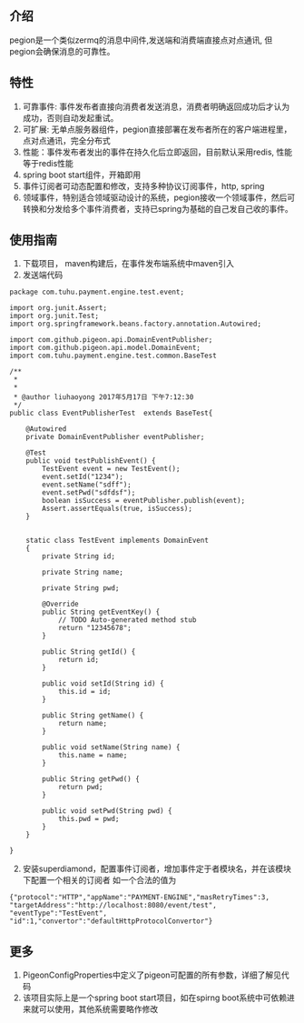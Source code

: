 ## 介绍
pegion是一个类似zermq的消息中间件,发送端和消费端直接点对点通讯, 但pegion会确保消息的可靠性。 

## 特性
1. 可靠事件: 事件发布者直接向消费者发送消息，消费者明确返回成功后才认为成功，否则自动发起重试。 
2. 可扩展: 无单点服务器组件，pegion直接部署在发布者所在的客户端进程里，点对点通讯，完全分布式
3. 性能：事件发布者发出的事件在持久化后立即返回，目前默认采用redis, 性能等于redis性能
4. spring boot start组件，开箱即用
5. 事件订阅者可动态配置和修改，支持多种协议订阅事件，http, spring
6. 领域事件，特别适合领域驱动设计的系统，pegion接收一个领域事件，然后可转换和分发给多个事件消费者，支持已spring为基础的自己发自己收的事件。

## 使用指南
1. 下载项目， maven构建后，在事件发布端系统中maven引入
3. 发送端代码
```
package com.tuhu.payment.engine.test.event;

import org.junit.Assert;
import org.junit.Test;
import org.springframework.beans.factory.annotation.Autowired;

import com.github.pigeon.api.DomainEventPublisher;
import com.github.pigeon.api.model.DomainEvent;
import com.tuhu.payment.engine.test.common.BaseTest

/**
 * 
 * 
 * @author liuhaoyong 2017年5月17日 下午7:12:30
 */
public class EventPublisherTest  extends BaseTest{
    
    @Autowired
    private DomainEventPublisher eventPublisher;
    
    @Test
    public void testPublishEvent() {
        TestEvent event = new TestEvent();
        event.setId("1234");
        event.setName("sdff");
        event.setPwd("sdfdsf");
        boolean isSuccess = eventPublisher.publish(event);
        Assert.assertEquals(true, isSuccess);
    }
    
    
    static class TestEvent implements DomainEvent
    {
        private String id;
        
        private String name;
        
        private String pwd;

        @Override
        public String getEventKey() {
            // TODO Auto-generated method stub
            return "12345678";
        }

        public String getId() {
            return id;
        }

        public void setId(String id) {
            this.id = id;
        }

        public String getName() {
            return name;
        }

        public void setName(String name) {
            this.name = name;
        }

        public String getPwd() {
            return pwd;
        }

        public void setPwd(String pwd) {
            this.pwd = pwd;
        } 
    }
    
}
```

2. 安装superdiamond，配置事件订阅者，增加事件定于者模块名，并在该模块下配置一个相关的订阅者
如一个合法的值为
```
{"protocol":"HTTP","appName":"PAYMENT-ENGINE","masRetryTimes":3,
"targetAddress":"http://localhost:8080/event/test",
"eventType":"TestEvent",
"id":1,"convertor":"defaultHttpProtocolConvertor"}
```

## 更多
1. PigeonConfigProperties中定义了pigeon可配置的所有参数，详细了解见代码
2. 该项目实际上是一个spring boot start项目，如在spirng boot系统中可依赖进来就可以使用，其他系统需要略作修改

